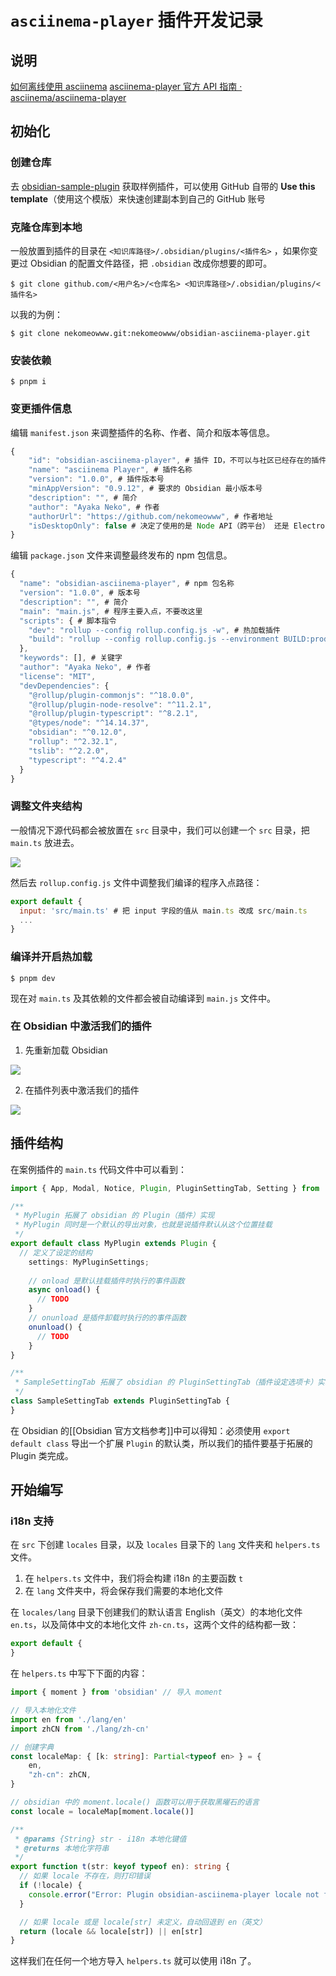 

# `asciinema-player` 插件开发记录

## 说明

[如何离线使用 asciinema](https://unix.stackexchange.com/questions/512450/how-to-use-asciinema-offline)
[asciinema-player 官方 API 指南 · asciinema/asciinema-player](https://github.com/asciinema/asciinema-player/blob/develop/README.md#use-the-player-in-your-html-page)

## 初始化

### 创建仓库

去 [obsidian-sample-plugin](https://github.com/obsidianmd/obsidian-sample-plugin) 获取样例插件，可以使用 GitHub 自带的 **Use this template**（使用这个模版）来快速创建副本到自己的 GitHub 账号

###  克隆仓库到本地

一般放置到插件的目录在  `<知识库路径>/.obsidian/plugins/<插件名>` ，如果你变更过 Obsidian 的配置文件路径，把 `.obsidian` 改成你想要的即可。

```shell
$ git clone github.com/<用户名>/<仓库名> <知识库路径>/.obsidian/plugins/<插件名>
```

以我的为例：

```shell
$ git clone nekomeowww.git:nekomeowww/obsidian-asciinema-player.git
```

### 安装依赖

```shell
$ pnpm i
```

### 变更插件信息

编辑 `manifest.json` 来调整插件的名称、作者、简介和版本等信息。

```javascript
{
	"id": "obsidian-asciinema-player", # 插件 ID，不可以与社区已经存在的插件重复
	"name": "asciinema Player", # 插件名称
	"version": "1.0.0", # 插件版本号
	"minAppVersion": "0.9.12", # 要求的 Obsidian 最小版本号
	"description": "", # 简介
	"author": "Ayaka Neko", # 作者
	"authorUrl": "https://github.com/nekomeowww", # 作者地址
	"isDesktopOnly": false # 决定了使用的是 Node API（跨平台） 还是 Electron API（桌面端）
}
```

编辑 `package.json` 文件来调整最终发布的 npm 包信息。

```javascript
{
  "name": "obsidian-asciinema-player", # npm 包名称
  "version": "1.0.0", # 版本号
  "description": "", # 简介
  "main": "main.js", # 程序主要入点，不要改这里
  "scripts": { # 脚本指令
    "dev": "rollup --config rollup.config.js -w", # 热加载插件
    "build": "rollup --config rollup.config.js --environment BUILD:production" # 构建发布版本
  },
  "keywords": [], # 关键字
  "author": "Ayaka Neko", # 作者
  "license": "MIT",
  "devDependencies": {
    "@rollup/plugin-commonjs": "^18.0.0",
    "@rollup/plugin-node-resolve": "^11.2.1",
    "@rollup/plugin-typescript": "^8.2.1",
    "@types/node": "^14.14.37",
    "obsidian": "^0.12.0",
    "rollup": "^2.32.1",
    "tslib": "^2.2.0",
    "typescript": "^4.2.4"
  }
}
```

### 调整文件夹结构

一般情况下源代码都会被放置在 `src` 目录中，我们可以创建一个 `src` 目录，把 `main.ts` 放进去。

![](assets/image_20211013185835.png)

然后去 `rollup.config.js` 文件中调整我们编译的程序入点路径：

```javascript
export default {
  input: 'src/main.ts' # 把 input 字段的值从 main.ts 改成 src/main.ts
  ...
}
```


### 编译并开启热加载

```shell
$ pnpm dev
```

现在对 `main.ts` 及其依赖的文件都会被自动编译到 `main.js` 文件中。

### 在 Obsidian 中激活我们的插件

1. 先重新加载 Obsidian

![](assets/image_20211013185238.png)

2. 在插件列表中激活我们的插件

![](assets/image_20211013185153.png)

## 插件结构

在案例插件的 `main.ts` 代码文件中可以看到：

```TypeScript
import { App, Modal, Notice, Plugin, PluginSettingTab, Setting } from 'obsidian'

/**
 * MyPlugin 拓展了 obsidian 的 Plugin（插件）实现
 * MyPlugin 同时是一个默认的导出对象，也就是说插件默认从这个位置挂载
 */
export default class MyPlugin extends Plugin {
  // 定义了设定的结构
	settings: MyPluginSettings;
	
	// onload 是默认挂载插件时执行的事件函数
	async onload() {
	  // TODO
	}
	// onunload 是插件卸载时执行的的事件函数
	onunload() {
	  // TODO
	}
}

/**
 * SampleSettingTab 拓展了 obsidian 的 PluginSettingTab（插件设定选项卡）实现
 */
class SampleSettingTab extends PluginSettingTab {
}
```

在 Obsidian 的[[Obsidian 官方文档参考]]中可以得知：必须使用 `export default class` 导出一个扩展 `Plugin` 的默认类，所以我们的插件要基于拓展的 Plugin 类完成。

## 开始编写

### i18n 支持

在 `src` 下创建 `locales` 目录，以及 `locales` 目录下的 `lang` 文件夹和 `helpers.ts` 文件。
1. 在 `helpers.ts` 文件中，我们将会构建 i18n 的主要函数 `t`
2. 在 `lang` 文件夹中，将会保存我们需要的本地化文件

在 `locales/lang` 目录下创建我们的默认语言 English（英文）的本地化文件 `en.ts`，以及简体中文的本地化文件 `zh-cn.ts`，这两个文件的结构都一致：

```typescript
export default {
}
```

在 `helpers.ts` 中写下下面的内容：

```typescript
import { moment } from 'obsidian' // 导入 moment

// 导入本地化文件
import en from './lang/en'
import zhCN from './lang/zh-cn'

// 创建字典
const localeMap: { [k: string]: Partial<typeof en> } = {
    en,
    "zh-cn": zhCN,
}

// obsidian 中的 moment.locale() 函数可以用于获取黑曜石的语言
const locale = localeMap[moment.locale()]

/**
 * @params {String} str - i18n 本地化键值
 * @returns 本地化字符串
 */
export function t(str: keyof typeof en): string {
  // 如果 locale 不存在，则打印错误
  if (!locale) {
    console.error("Error: Plugin obsidian-asciinema-player locale not found", moment.locale());
  }

  // 如果 locale 或是 locale[str] 未定义，自动回退到 en（英文）
  return (locale && locale[str]) || en[str]
}
```

这样我们在任何一个地方导入 `helpers.ts` 就可以使用 i18n 了。

